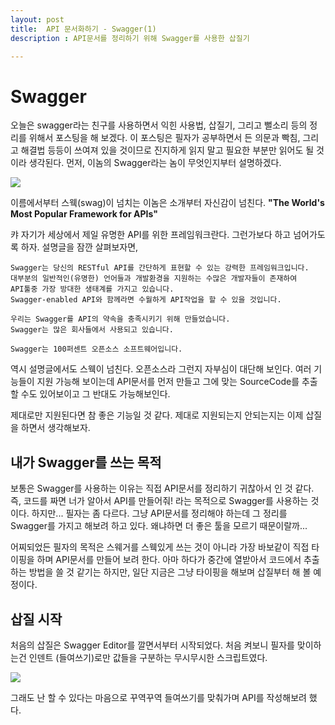 ```yaml
---
layout: post
title:  API 문서화하기 - Swagger(1)
description : API문서를 정리하기 위해 Swagger를 사용한 삽질기

---
```


# Swagger
오늘은 swagger라는 친구를 사용하면서 익힌 사용법, 삽질기, 그리고 뻘소리 등의 정리를 위해서 포스팅을 해 보겠다. 이 포스팅은 필자가 공부하면서 든 의문과 빡침, 그리고 해결법 등등이 쓰여져 있을 것이므로 진지하게 읽지 말고 필요한 부분만 읽어도 될 것이라 생각된다. 먼저, 이놈의 Swagger라는 놈이 무엇인지부터 설명하겠다. 

![](https://camo.githubusercontent.com/a2085e13dc9e9293dade58bd66d4941b9384f8ed/687474703a2f2f7777772e627261766574657272792e636f6d2f77702d636f6e74656e742f75706c6f6164732f323031352f30332f73776167676572322e706e67)

이름에서부터 스웩(swag)이 넘치는 이놈은 소개부터 자신감이 넘친다. **"The World's Most Popular Framework for APIs"**

캬 자기가 세상에서 제일 유명한 API를 위한 프레임워크란다. 그런가보다 하고 넘어가도록 하자. 설명글을 잠깐 살펴보자면,  

	Swagger는 당신의 RESTful API를 간단하게 표현할 수 있는 강력한 프레임워크입니다. 
	대부분의 일반적인(유명한) 언어들과 개발환경을 지원하는 수많은 개발자들이 존재하여 
	API툴중 가장 방대한 생태계를 가지고 있습니다. 
	Swagger-enabled API와 함께라면 수월하게 API작업을 할 수 있을 것입니다.
	
	우리는 Swagger를 API의 약속을 충족시키기 위해 만들었습니다.
	Swagger는 많은 회사들에서 사용되고 있습니다.
	
	Swagger는 100퍼센트 오픈소스 소프트웨어입니다.
	
역시 설명글에서도 스웩이 넘친다. 오픈소스라 그런지 자부심이 대단해 보인다. 여러 기능들이 지원 가능해 보이는데 API문서를 먼저 만들고 그에 맞는 SourceCode를 추출할 수도 있어보이고 그 반대도 가능해보인다. 

제대로만 지원된다면 참 좋은 기능일 것 같다. 제대로 지원되는지 안되는지는 이제 삽질을 하면서 생각해보자.

## 내가 Swagger를 쓰는 목적 

보통은 Swagger를 사용하는 이유는 직접 API문서를 정리하기 귀찮아서 인 것 같다. 즉, 코드를 짜면 너가 알아서 API를 만들어줘! 라는 목적으로 Swagger를 사용하는 것이다. 하지만... 필자는 좀 다르다. 그냥 API문서를 정리해야 하는데 그 정리를 Swagger를 가지고 해보려 하고 있다. 왜냐하면 더 좋은 툴을 모르기 때문이랄까... 

어찌되었든 필자의 목적은 스웨거를 스웩있게 쓰는 것이 아니라 가장 바보같이 직접 타이핑을 하며 API문서를 만들어 보려 한다. 아마 하다가 중간에 열받아서 코드에서 추출하는 방법을 쓸 것 같기는 하지만, 일단 지금은 그냥 타이핑을 해보며 삽질부터 해 볼 예정이다. 

## 삽질 시작 

처음의 삽질은 Swagger Editor를 깔면서부터 시작되었다. 처음 켜보니 필자를 맞이하는건 인덴트 (들여쓰기)로만 값들을 구분하는 무시무시한 스크립트였다. 

![](http://gingeraebi.github.io/images/swagger_default.png)

그래도 난 할 수 있다는 마음으로 꾸역꾸역 들여쓰기를 맞춰가며 API를 작성해보려 했다.